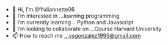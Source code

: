- 👋 Hi, I’m @Yuliannette06
- 👀 I’m interested in ...learning programming
- 🌱 I’m currently learning ...Python and Javascript
- 💞️ I’m looking to collaborate on ...Course Harvard University
- 📫 How to reach me ...ysgonzalez1995@gmail.com

<!---
Yuliannette06/Yuliannette06 is a ✨ special ✨ repository because its `README.md` (this file) appears on your GitHub profile.
You can click the Preview link to take a look at your changes.
--->

